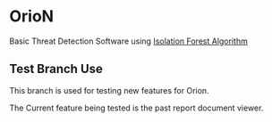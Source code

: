 # OrioN
Basic Threat Detection Software using [Isolation Forest Algorithm](https://www.geeksforgeeks.org/anomaly-detection-using-isolation-forest/#:~:text=Isolation%20Forest%20is%20an%20unsupervised%20anomaly%20detection%20algorithm,to%20isolate%20from%20the%20rest%20of%20the%20data.)

## Test Branch Use
This branch is used for testing new features for Orion. 

The Current feature being tested is the past report  document viewer.
